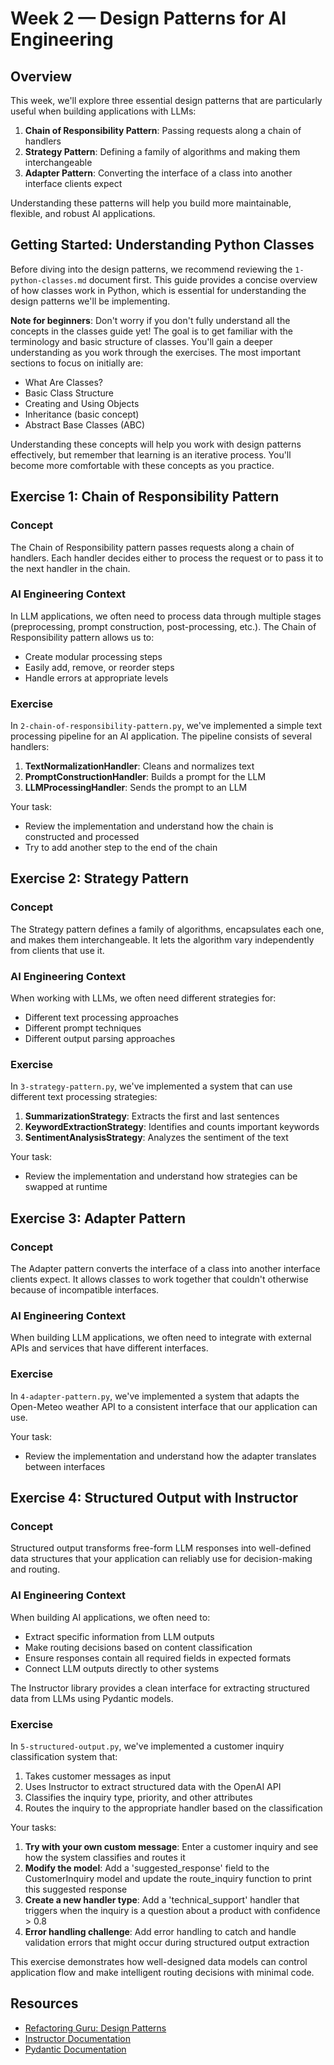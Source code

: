 # Week 2 — Design Patterns for AI Engineering

## Overview

This week, we'll explore three essential design patterns that are particularly useful when building applications with LLMs:

1. **Chain of Responsibility Pattern**: Passing requests along a chain of handlers
2. **Strategy Pattern**: Defining a family of algorithms and making them interchangeable
3. **Adapter Pattern**: Converting the interface of a class into another interface clients expect

Understanding these patterns will help you build more maintainable, flexible, and robust AI applications.

## Getting Started: Understanding Python Classes

Before diving into the design patterns, we recommend reviewing the `1-python-classes.md` document first. This guide provides a concise overview of how classes work in Python, which is essential for understanding the design patterns we'll be implementing.

**Note for beginners**: Don't worry if you don't fully understand all the concepts in the classes guide yet! The goal is to get familiar with the terminology and basic structure of classes. You'll gain a deeper understanding as you work through the exercises. The most important sections to focus on initially are:

- What Are Classes?
- Basic Class Structure
- Creating and Using Objects
- Inheritance (basic concept)
- Abstract Base Classes (ABC)

Understanding these concepts will help you work with design patterns effectively, but remember that learning is an iterative process. You'll become more comfortable with these concepts as you practice.

## Exercise 1: Chain of Responsibility Pattern

### Concept

The Chain of Responsibility pattern passes requests along a chain of handlers. Each handler decides either to process the request or to pass it to the next handler in the chain.

### AI Engineering Context

In LLM applications, we often need to process data through multiple stages (preprocessing, prompt construction, post-processing, etc.). The Chain of Responsibility pattern allows us to:

- Create modular processing steps
- Easily add, remove, or reorder steps
- Handle errors at appropriate levels

### Exercise

In `2-chain-of-responsibility-pattern.py`, we've implemented a simple text processing pipeline for an AI application. The pipeline consists of several handlers:

1. **TextNormalizationHandler**: Cleans and normalizes text
2. **PromptConstructionHandler**: Builds a prompt for the LLM
3. **LLMProcessingHandler**: Sends the prompt to an LLM

Your task:

- Review the implementation and understand how the chain is constructed and processed
- Try to add another step to the end of the chain

## Exercise 2: Strategy Pattern

### Concept

The Strategy pattern defines a family of algorithms, encapsulates each one, and makes them interchangeable. It lets the algorithm vary independently from clients that use it.

### AI Engineering Context

When working with LLMs, we often need different strategies for:

- Different text processing approaches
- Different prompt techniques
- Different output parsing approaches

### Exercise

In `3-strategy-pattern.py`, we've implemented a system that can use different text processing strategies:

1. **SummarizationStrategy**: Extracts the first and last sentences
2. **KeywordExtractionStrategy**: Identifies and counts important keywords
3. **SentimentAnalysisStrategy**: Analyzes the sentiment of the text

Your task:

- Review the implementation and understand how strategies can be swapped at runtime

## Exercise 3: Adapter Pattern

### Concept

The Adapter pattern converts the interface of a class into another interface clients expect. It allows classes to work together that couldn't otherwise because of incompatible interfaces.

### AI Engineering Context

When building LLM applications, we often need to integrate with external APIs and services that have different interfaces.

### Exercise

In `4-adapter-pattern.py`, we've implemented a system that adapts the Open-Meteo weather API to a consistent interface that our application can use.

Your task:

- Review the implementation and understand how the adapter translates between interfaces

## Exercise 4: Structured Output with Instructor

### Concept

Structured output transforms free-form LLM responses into well-defined data structures that your application can reliably use for decision-making and routing.

### AI Engineering Context

When building AI applications, we often need to:

- Extract specific information from LLM outputs
- Make routing decisions based on content classification
- Ensure responses contain all required fields in expected formats
- Connect LLM outputs directly to other systems

The Instructor library provides a clean interface for extracting structured data from LLMs using Pydantic models.

### Exercise

In `5-structured-output.py`, we've implemented a customer inquiry classification system that:

1. Takes customer messages as input
2. Uses Instructor to extract structured data with the OpenAI API
3. Classifies the inquiry type, priority, and other attributes
4. Routes the inquiry to the appropriate handler based on the classification

Your tasks:

1. **Try with your own custom message**: Enter a customer inquiry and see how the system classifies and routes it
2. **Modify the model**: Add a 'suggested_response' field to the CustomerInquiry model and update the route_inquiry function to print this suggested response
3. **Create a new handler type**: Add a 'technical_support' handler that triggers when the inquiry is a question about a product with confidence > 0.8
4. **Error handling challenge**: Add error handling to catch and handle validation errors that might occur during structured output extraction

This exercise demonstrates how well-designed data models can control application flow and make intelligent routing decisions with minimal code.

## Resources

- [Refactoring Guru: Design Patterns](https://refactoring.guru/design-patterns)
- [Instructor Documentation](https://python.useinstructor.com/)
- [Pydantic Documentation](https://docs.pydantic.dev/)